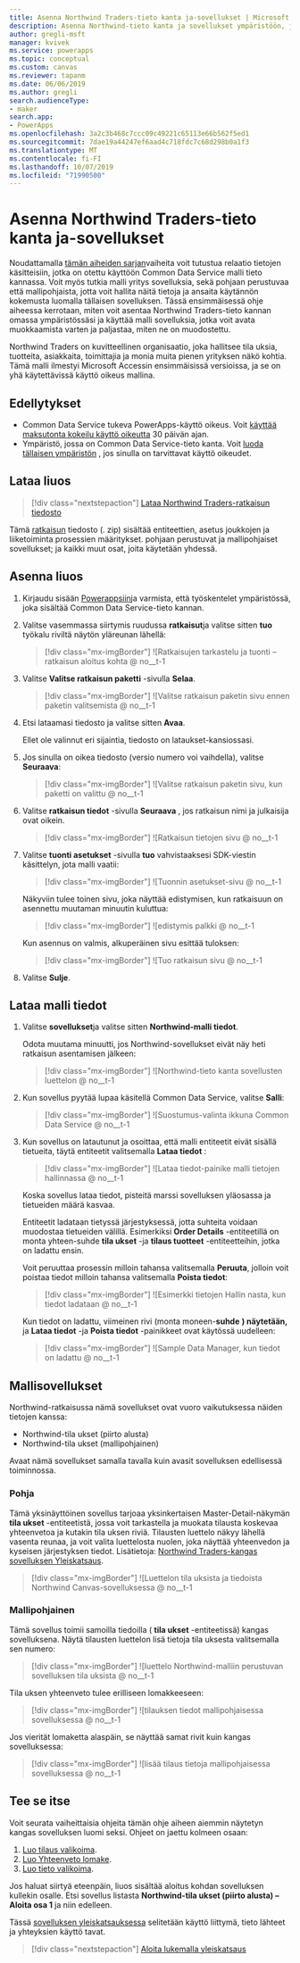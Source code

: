 ```yaml
---
title: Asenna Northwind Traders-tieto kanta ja-sovellukset | Microsoft Docs
description: Asenna Northwind-tieto kanta ja sovellukset ympäristöön, jotta voit tutkia relaatio konsepteja.
author: gregli-msft
manager: kvivek
ms.service: powerapps
ms.topic: conceptual
ms.custom: canvas
ms.reviewer: tapanm
ms.date: 06/06/2019
ms.author: gregli
search.audienceType:
- maker
search.app:
- PowerApps
ms.openlocfilehash: 3a2c3b468c7ccc09c49221c65113e66b562f5ed1
ms.sourcegitcommit: 7dae19a44247ef6aad4c718fdc7c68d298b0a1f3
ms.translationtype: MT
ms.contentlocale: fi-FI
ms.lasthandoff: 10/07/2019
ms.locfileid: "71990500"
---
```

# <a name="install-northwind-traders-database-and-apps"></a>Asenna Northwind Traders-tieto kanta ja-sovellukset

Noudattamalla [tämän aiheiden sarjan](northwind-orders-canvas-part1.md)vaiheita voit tutustua relaatio tietojen käsitteisiin, jotka on otettu käyttöön Common Data Service malli tieto kannassa. Voit myös tutkia malli yritys sovelluksia, sekä pohjaan perustuvaa että mallipohjaista, jotta voit hallita näitä tietoja ja ansaita käytännön kokemusta luomalla tällaisen sovelluksen. Tässä ensimmäisessä ohje aiheessa kerrotaan, miten voit asentaa Northwind Traders-tieto kannan omassa ympäristössäsi ja käyttää malli sovelluksia, jotka voit avata muokkaamista varten ja paljastaa, miten ne on muodostettu.

Northwind Traders on kuvitteellinen organisaatio, joka hallitsee tila uksia, tuotteita, asiakkaita, toimittajia ja monia muita pienen yrityksen näkö kohtia. Tämä malli ilmestyi Microsoft Accessin ensimmäisissä versioissa, ja se on yhä käytettävissä käyttö oikeus mallina.

## <a name="prerequisites"></a>Edellytykset

- Common Data Service tukeva PowerApps-käyttö oikeus. Voit [käyttää maksutonta kokeilu käyttö oikeutta](../signup-for-powerapps.md) 30 päivän ajan.
- Ympäristö, jossa on Common Data Service-tieto kanta. Voit [luoda tällaisen ympäristön](https://docs.microsoft.com/power-platform/admin/create-environment) , jos sinulla on tarvittavat käyttö oikeudet.

## <a name="download-the-solution"></a>Lataa liuos

> [!div class="nextstepaction"]
> [Lataa Northwind Traders-ratkaisun tiedosto](https://pwrappssamples.blob.core.windows.net/samples/NorthwindTraders_1_0_0_6.zip)

Tämä [ratkaisun](../../developer/common-data-service/introduction-solutions.md) tiedosto (. zip) sisältää entiteettien, asetus joukkojen ja liiketoiminta prosessien määritykset. pohjaan perustuvat ja mallipohjaiset sovellukset; ja kaikki muut osat, joita käytetään yhdessä.

## <a name="install-the-solution"></a>Asenna liuos

1. Kirjaudu sisään [Powerappsiin](https://web.powerapps.com?utm_source=padocs&utm_medium=linkinadoc&utm_campaign=referralsfromdoc)ja varmista, että työskentelet ympäristössä, joka sisältää Common Data Service-tieto kannan.

1. Valitse vasemmassa siirtymis ruudussa **ratkaisut**ja valitse sitten **tuo** työkalu riviltä näytön yläreunan lähellä:

    > [!div class="mx-imgBorder"]
    > ![Ratkaisujen tarkastelu ja tuonti – ratkaisun aloitus kohta @ no__t-1

1. Valitse **Valitse ratkaisun paketti** -sivulla **Selaa**.

    > [!div class="mx-imgBorder"]
    > ![Valitse ratkaisun paketin sivu ennen paketin valitsemista @ no__t-1

1. Etsi lataamasi tiedosto ja valitse sitten **Avaa**.

    Ellet ole valinnut eri sijaintia, tiedosto on lataukset-kansiossasi.

1. Jos sinulla on oikea tiedosto (versio numero voi vaihdella), valitse **Seuraava**:

    > [!div class="mx-imgBorder"]
    > ![Valitse ratkaisun paketin sivu, kun paketti on valittu @ no__t-1

1. Valitse **ratkaisun tiedot** -sivulla **Seuraava** , jos ratkaisun nimi ja julkaisija ovat oikein.

    > [!div class="mx-imgBorder"]
    > ![Ratkaisun tietojen sivu @ no__t-1

1. Valitse **tuonti asetukset** -sivulla **tuo** vahvistaaksesi SDK-viestin käsittelyn, jota malli vaatii:

    > [!div class="mx-imgBorder"]
    > ![Tuonnin asetukset-sivu @ no__t-1

    Näkyviin tulee toinen sivu, joka näyttää edistymisen, kun ratkaisuun on asennettu muutaman minuutin kuluttua:

    > [!div class="mx-imgBorder"]
    > ![edistymis palkki @ no__t-1

    Kun asennus on valmis, alkuperäinen sivu esittää tuloksen:

    > [!div class="mx-imgBorder"]
    > ![Tuo ratkaisun sivu @ no__t-1

1. Valitse **Sulje**.

## <a name="load-the-sample-data"></a>Lataa malli tiedot

1. Valitse **sovellukset**ja valitse sitten **Northwind-malli tiedot**.

    Odota muutama minuutti, jos Northwind-sovellukset eivät näy heti ratkaisun asentamisen jälkeen:

    > [!div class="mx-imgBorder"]
    > ![Northwind-tieto kanta sovellusten luettelon @ no__t-1

1. Kun sovellus pyytää lupaa käsitellä Common Data Service, valitse **Salli**:

    > [!div class="mx-imgBorder"]
    > ![Suostumus-valinta ikkuna Common Data Service @ no__t-1

1. Kun sovellus on latautunut ja osoittaa, että malli entiteetit eivät sisällä tietueita, täytä entiteetit valitsemalla **Lataa tiedot** :

    > [!div class="mx-imgBorder"]
    > ![Lataa tiedot-painike malli tietojen hallinnassa @ no__t-1

    Koska sovellus lataa tiedot, pisteitä marssi sovelluksen yläosassa ja tietueiden määrä kasvaa.

    Entiteetit ladataan tietyssä järjestyksessä, jotta suhteita voidaan muodostaa tietueiden välillä. Esimerkiksi **Order Details** -entiteetillä on monta yhteen-suhde **tila ukset** -ja **tilaus tuotteet** -entiteetteihin, jotka on ladattu ensin.

    Voit peruuttaa prosessin milloin tahansa valitsemalla **Peruuta**, jolloin voit poistaa tiedot milloin tahansa valitsemalla **Poista tiedot**:

    > [!div class="mx-imgBorder"]
    > ![Esimerkki tietojen Hallin nasta, kun tiedot ladataan @ no__t-1

    Kun tiedot on ladattu, viimeinen rivi (monta moneen-**suhde** **) näytetään,** ja **Lataa tiedot** -ja **Poista tiedot** -painikkeet ovat käytössä uudelleen:

    > [!div class="mx-imgBorder"]
    > ![Sample Data Manager, kun tiedot on ladattu @ no__t-1

## <a name="sample-apps"></a>Mallisovellukset

Northwind-ratkaisussa nämä sovellukset ovat vuoro vaikutuksessa näiden tietojen kanssa:

- Northwind-tila ukset (piirto alusta)
- Northwind-tila ukset (mallipohjainen)

Avaat nämä sovellukset samalla tavalla kuin avasit sovelluksen edellisessä toiminnossa.

### <a name="canvas"></a>Pohja

Tämä yksinäyttöinen sovellus tarjoaa yksinkertaisen Master-Detail-näkymän **tila ukset** -entiteetistä, jossa voit tarkastella ja muokata tilausta koskevaa yhteenvetoa ja kutakin tila uksen riviä. Tilausten luettelo näkyy lähellä vasenta reunaa, ja voit valita luettelosta nuolen, joka näyttää yhteenvedon ja kyseisen järjestyksen tiedot. Lisätietoja: [Northwind Traders-kangas sovelluksen Yleiskatsaus](northwind-orders-canvas-overview.md).

> [!div class="mx-imgBorder"]
> ![Luettelon tila uksista ja tiedoista Northwind Canvas-sovelluksessa @ no__t-1

### <a name="model-driven"></a>Mallipohjainen

Tämä sovellus toimii samoilla tiedoilla ( **tila ukset** -entiteetissä) kangas sovelluksena. Näytä tilausten luettelon lisä tietoja tila uksesta valitsemalla sen numero:

> [!div class="mx-imgBorder"]
> ![luettelo Northwind-malliin perustuvan sovelluksen tila uksista @ no__t-1

Tila uksen yhteenveto tulee erilliseen lomakkeeseen:

> [!div class="mx-imgBorder"]
> ![tilauksen tiedot mallipohjaisessa sovelluksessa @ no__t-1

Jos vierität lomaketta alaspäin, se näyttää samat rivit kuin kangas sovelluksessa:

> [!div class="mx-imgBorder"]
> ![lisää tilaus tietoja mallipohjaisessa sovelluksessa @ no__t-1

## <a name="do-it-yourself"></a>Tee se itse

Voit seurata vaiheittaisia ohjeita tämän ohje aiheen aiemmin näytetyn kangas sovelluksen luomi seksi.  Ohjeet on jaettu kolmeen osaan:

1. [Luo tilaus valikoima](northwind-orders-canvas-part1.md).
1. [Luo Yhteenveto lomake](northwind-orders-canvas-part2.md).
1. [Luo tieto valikoima](northwind-orders-canvas-part3.md).

Jos haluat siirtyä eteenpäin, liuos sisältää aloitus kohdan sovelluksen kullekin osalle.  Etsi sovellus listasta **Northwind-tila ukset (piirto alusta) – Aloita osa 1** ja niin edelleen.

Tässä [sovelluksen yleiskatsauksessa](northwind-orders-canvas-overview.md) selitetään käyttö liittymä, tieto lähteet ja yhteyksien käyttö tavat.

> [!div class="nextstepaction"]
> [Aloita lukemalla yleiskatsaus](northwind-orders-canvas-overview.md)
